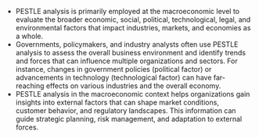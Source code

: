 - PESTLE analysis is primarily employed at the macroeconomic level to evaluate the broader economic, social, political, technological, legal, and environmental factors that impact industries, markets, and economies as a whole.
- Governments, policymakers, and industry analysts often use PESTLE analysis to assess the overall business environment and identify trends and forces that can influence multiple organizations and sectors. For instance, changes in government policies (political factor) or advancements in technology (technological factor) can have far-reaching effects on various industries and the overall economy.
- PESTLE analysis in the macroeconomic context helps organizations gain insights into external factors that can shape market conditions, customer behavior, and regulatory landscapes. This information can guide strategic planning, risk management, and adaptation to external forces.